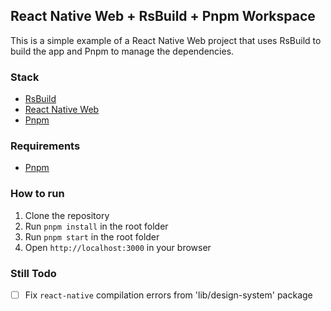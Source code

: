 ## React Native Web + RsBuild + Pnpm Workspace

This is a simple example of a React Native Web project that uses RsBuild to build the app and Pnpm to manage the dependencies.

### Stack
- [RsBuild](https://rsbuild.dev/)
- [React Native Web](https://necolas.github.io/react-native-web/)
- [Pnpm](https://pnpm.io/)

### Requirements
- [Pnpm](https://pnpm.io/)

### How to run

1. Clone the repository
2. Run `pnpm install` in the root folder
3. Run `pnpm start` in the root folder
4. Open `http://localhost:3000` in your browser

### Still Todo

- [ ] Fix `react-native` compilation errors from 'lib/design-system' package

